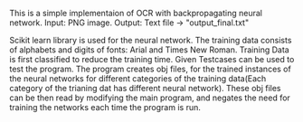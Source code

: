 This is a simple implementaion of OCR with backpropagating neural network.
Input: PNG image.
Output: Text file -> "output_final.txt"

Scikit learn library is used for the neural network.
The training data consists of alphabets and digits of fonts: Arial and Times New Roman.
Training Data is first classified to reduce the training time.
Given Testcases can be used to test the program.
The program creates obj files, for the trained instances of the neural networks for different categories
of the training data(Each category of the trianing dat has different neural network).
These obj files can be then read by modifying the main program, and negates the need for training the 
networks each time the program is run.